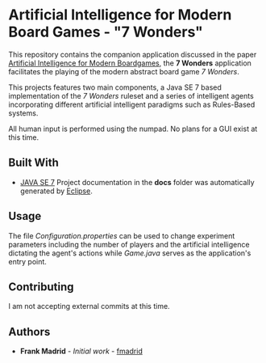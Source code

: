 # Artificial Intelligence for Modern Board Games - "7 Wonders"
This repository contains the companion application discussed in the paper [Artificial Intelligence for Modern Boardgames](https://github.com/fmadrid/7Wonders/blob/master/Paper.pdf), the **7 Wonders** application facilitates the playing of the modern abstract board game *7 Wonders*.

This projects features two main components, a Java SE 7 based implementation of the *7 Wonders* ruleset and a series of intelligent agents incorporating different artificial intelligent paradigms such as Rules-Based systems.

All human input is performed using the numpad. No plans for a GUI exist at this time.

## Built With
* [JAVA SE 7](http://www.oracle.com/technetwork/java/javase/downloads/jdk8-downloads-2133151.html)
Project documentation in the **docs** folder was automatically generated by [Eclipse](https://www.eclipse.org/).

## Usage
The file *Configuration.properties* can be used to change experiment parameters including the number of players and the artificial intelligence dictating the agent's actions while *Game.java* serves as the application's entry point.

## Contributing
I am not accepting external commits at this time.

## Authors
* **Frank Madrid** - *Initial work* - [fmadrid](https://github.com/fmadrid)
